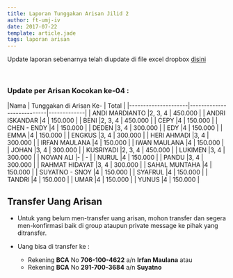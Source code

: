 ```yaml
---
title: Laporan Tunggakan Arisan Jilid 2
author: ft-umj-iv
date: 2017-07-22
template: article.jade
tags: laporan arisan
---
```


Update laporan sebenarnya telah diupdate di file excel dropbox [disini](https://www.dropbox.com/s/lqrvit24hfh3fot/Arisan%20UMJ%20TechInfo4%20Jilid%2002.xlsx?dl=0)

<br/>
<span class="more"></span>

### Update per Arisan Kocokan ke-04 :

|Nama									| Tunggakan di Arisan Ke- 	| Total 			| |---------------------|---------------------------|-------------|
| ANDI MARDIANTO 			|2, 3, 4  		              | 450.000  		|
| ANDRI ISKANDAR 			|4			  		              | 150.000 		|
| BENI 						    |2, 3, 4  		              | 450.000  		|
| CEPY 						    |4			  		              | 150.000 		|
| CHEN - ENDY 				|4			  		              | 150.000 		|
| DEDEN 					    |3, 4		  		              | 300.000 		|
| EDY 						    |4			  		              | 150.000 		|
| EMMA 						    |4			  		              | 150.000 		|
| ENGKUS 					    |3, 4		  		              | 300.000 		|
| HERI AHMADI 				|3, 4		  		              | 300.000 		|
| IRFAN MAULANA 			|4			  		              | 150.000 		|
| IWAN MAULANA 				|4			  		              | 150.000 		|
| JOHAN 					    |3, 4		  		              | 300.000 		|
| KUSRIYADI 				  |2, 3, 4  		              | 450.000  		|
| LUKIMEN 					  |3, 4		  		              | 300.000 		|
| NOVAN ALI 				  |-													| -						|
| NURUL				 		    |4			  		              | 150.000 		|
| PANDU 					    |3, 4		  		              | 300.000 		|
| RAHMAT HIDAYAT 			|3, 4		  		              | 300.000 		|
| SAHAL MUNTAHA 			|4			  		              | 150.000 		|
| SUYATNO - SNOY 			|4			  		              | 150.000 		|
| SYAFRUL 					  |4			  		              | 150.000 		|
| TANDRI 					    |4			  		              | 150.000 		|
| UMAR 						    |4			  		              | 150.000 		|
| YUNUS 					    |4			  		              | 150.000 		|

## Transfer Uang Arisan

+ Untuk yang belum men-transfer uang arisan, mohon transfer dan segera men-konfirmasi baik di group ataupun private message ke pihak yang ditransfer.

+ Uang bisa di transfer ke :
	- Rekening <b>BCA</b> No <b>706-100-4622</b> a/n <b>Irfan Maulana</b> atau
	- Rekening <b>BCA</b> No <b>291-700-3684</b> a/n <b>Suyatno</b>
